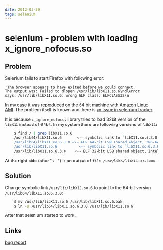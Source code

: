 ```yaml
---
date: 2012-02-20
tags: selenium
---
```

selenium - problem with loading x\_ignore\_nofocus.so
===================================================

Problem
-------

Selenium fails to start Firefox with following error:

    'The browser appears to have exited before we could connect.
    The output was: Failed to dlopen /usr/lib/libX11.so.6\ndlerror
    says: /usr/lib/libX11.so.6: wrong ELF class: ELFCLASS32\n'

In my case it was reproduced on the 64 bit machine with [Amazon Linux AMI](http://aws.amazon.com/amazon-linux-ami/).
The problem itself is known and there is [an issue in selenium tracker](http://code.google.com/p/selenium/issues/detail?id=2852).

<!-- more -->
It is because `x_ignore_nofocus` library tries to load 32bit version of the `libX11` instead of 64bit.
In my system there are following versions of `libX11`:

```bash
    $ find / | grep libX11.so.6
    /usr/lib64/libX11.so.6       <-- symbolic link to `libX11.so.6.3.0'
    /usr/lib64/libX11.so.6.3.0 <-- ELF 64-bit LSB shared object, x86-64, version 1 (SYSV), dynamically linked, stripped
    /usr/lib/libX11.so.6          <-- symbolic link to `libX11.so.6.3.0'
    /usr/lib/libX11.so.6.3.0    <-- ELF 32-bit LSB shared object, Intel 80386, version 1 (SYSV), dynamically linked, stripped
```

At the right side (after "<--") is an output of `file /usr/libX/libX11.so.6xxx`.

Solution
--------

Change symbolic link `/usr/lib/libX11.so.6` to point to the 64-bit version `/usr/lib64/libX11.so.6.3.0`:

```bash
    $ mv /usr/lib/libX11.so.6 /usr/lib/libX11.so.6.bak
    $ ln -s /usr/lib64/libX11.so.6.3.0 /usr/lib/libX11.so.6
```

After that selenium started to work.

Links
-----------------
[bug report](http://code.google.com/p/selenium/issues/detail?id=2852).
